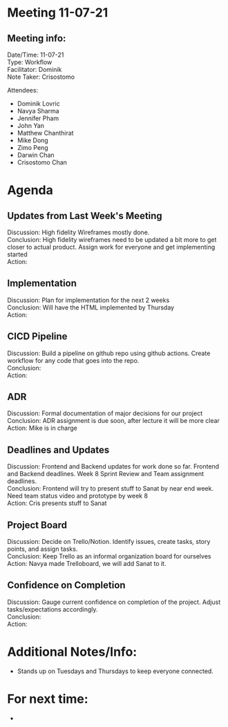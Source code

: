 # Meeting 11-07-21
## Meeting info:
Date/Time: 11-07-21\
Type: Workflow\
Facilitator: Dominik\
Note Taker: Crisostomo

Attendees:
- Dominik Lovric
- Navya Sharma
- Jennifer Pham
- John Yan
- Matthew Chanthirat
- Mike Dong
- Zimo Peng
- Darwin Chan
- Crisostomo Chan

# Agenda
## Updates from Last Week's Meeting
Discussion: High fidelity Wireframes mostly done. \
Conclusion: High fidelity wireframes need to be updated a bit more to get closer to actual product. Assign work for everyone and get implementing started\
Action: 

## Implementation 
Discussion: Plan for implementation for the next 2 weeks\
Conclusion: Will have the HTML implemented by Thursday\
Action:

## CICD Pipeline
Discussion: Build a pipeline on github repo using github actions. Create workflow for any code that goes into the repo.\
Conclusion:\
Action:

## ADR
Discussion: Formal documentation of major decisions for our project\
Conclusion: ADR assignment is due soon, after lecture it will be more clear\
Action: Mike is in charge

## Deadlines and Updates
Discussion: Frontend and Backend updates for work done so far. Frontend and Backend deadlines. Week 8 Sprint Review and Team assignment deadlines.\
Conclusion: Frontend will try to present stuff to Sanat by near end week. Need team status video and prototype by week 8\
Action: Cris presents stuff to Sanat

## Project Board
Discussion: Decide on Trello/Notion. Identify issues, create tasks, story points, and assign tasks. \
Conclusion: Keep Trello as an informal organization board for ourselves\
Action: Navya made Trelloboard, we will add Sanat to it. 

## Confidence on Completion
Discussion: Gauge current confidence on completion of the project. Adjust tasks/expectations accordingly.\
Conclusion:\
Action:


# Additional Notes/Info:
- Stands up on Tuesdays and Thursdays to keep everyone connected.

# For next time:
- 
